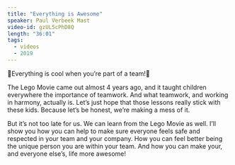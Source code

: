 ```yaml
---
title: "Everything is Awesome"
speaker: Paul Verbeek Mast
video-id: gzUL5cPhD8Q
length: "36:01"
tags:
  - videos
  - 2019
---
```


🎵Everything is cool when you’re part of a team!🎵

The Lego Movie came out almost 4 years ago, and it taught children everywhere the importance of teamwork. And what teamwork, and working in harmony, actually is. Let’s just hope that those lessons really stick with these kids. Because let’s be honest, we’re making a mess of it.

But it’s not too late for us. We can learn from the Lego Movie as well. I’ll show you how you can help to make sure everyone feels safe and respected in your team and your company. How you can feel better being the unique person you are within your team. And how you can make your, and everyone else’s, life more awesome!

